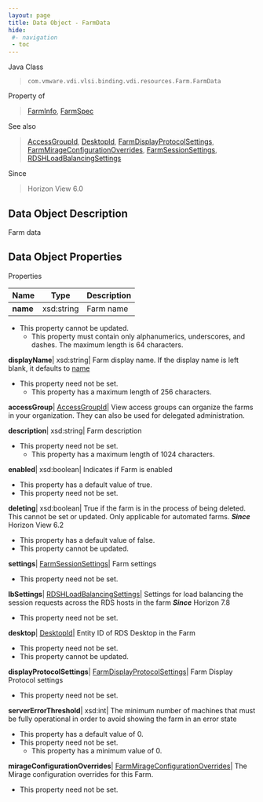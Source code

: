 ```yaml
---
layout: page
title: Data Object - FarmData
hide:
 #- navigation
 - toc
---
```






Java Class  
> `com.vmware.vdi.vlsi.binding.vdi.resources.Farm.FarmData`

Property of  
> [FarmInfo](vdi.resources.Farm.FarmInfo.md#field_detail), [FarmSpec](vdi.resources.Farm.FarmSpec.md#field_detail)

See also  
> [AccessGroupId](vdi.entity.AccessGroupId.md), [DesktopId](vdi.entity.DesktopId.md), [FarmDisplayProtocolSettings](vdi.resources.Farm.DisplayProtocolSettings.md), [FarmMirageConfigurationOverrides](vdi.resources.Farm.MirageConfigurationOverrides.md), [FarmSessionSettings](vdi.resources.Farm.SessionSettings.md), [RDSHLoadBalancingSettings](vdi.resources.Farm.LoadBalancingSettings.md)

Since  
> Horizon View 6.0


## Data Object Description 

Farm data 

## Data Object Properties

Properties

Name |  Type |  Description   
---|---|---  
**name**|  xsd:string|  Farm name   


* This property cannot be updated.
  * This property must contain only alphanumerics, underscores, and dashes. The maximum length is 64 characters. 

  
**displayName**|  xsd:string|  Farm display name. If the display name is left blank, it defaults to [name](vdi.resources.Farm.FarmData.md#name)   


* This property need not be set.
  * This property has a maximum length of 256 characters. 

  
**accessGroup**| [AccessGroupId](vdi.entity.AccessGroupId.md)|  View access groups can organize the farms in your organization. They can also be used for delegated administration.   
  
**description**|  xsd:string|  Farm description   


* This property need not be set.
  * This property has a maximum length of 1024 characters. 

  
**enabled**|  xsd:boolean|  Indicates if Farm is enabled   


  * This property has a default value of true.
* This property need not be set.

  
**deleting**|  xsd:boolean|  True if the farm is in the process of being deleted. This cannot be set or updated. Only applicable for automated farms.  **_Since_** Horizon View 6.2  


  * This property has a default value of false.
* This property cannot be updated.

  
**settings**| [FarmSessionSettings](vdi.resources.Farm.SessionSettings.md)|  Farm settings   


* This property need not be set.

  
**lbSettings**| [RDSHLoadBalancingSettings](vdi.resources.Farm.LoadBalancingSettings.md)|  Settings for load balancing the session requests across the RDS hosts in the farm  **_Since_** Horizon 7.8  


* This property need not be set.

  
**desktop**| [DesktopId](vdi.entity.DesktopId.md)|  Entity ID of RDS Desktop in the Farm   


* This property need not be set.
* This property cannot be updated.

  
**displayProtocolSettings**| [FarmDisplayProtocolSettings](vdi.resources.Farm.DisplayProtocolSettings.md)|  Farm Display Protocol settings   


* This property need not be set.

  
**serverErrorThreshold**|  xsd:int|  The minimum number of machines that must be fully operational in order to avoid showing the farm in an error state   


  * This property has a default value of 0.
* This property need not be set.
  * This property has a minimum value of 0. 

  
**mirageConfigurationOverrides**| [FarmMirageConfigurationOverrides](vdi.resources.Farm.MirageConfigurationOverrides.md)|  The Mirage configuration overrides for this Farm.   


* This property need not be set.

  
  
  
 
  
  

